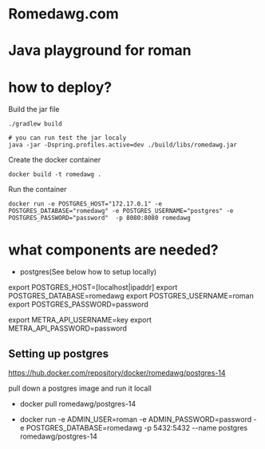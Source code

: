 # Romedawg.com

# Java playground for roman

# how to deploy?
Build the jar file
```
./gradlew build

# you can run test the jar localy
java -jar -Dspring.profiles.active=dev ./build/libs/romedawg.jar

```

Create the docker container
```
docker build -t romedawg .
```

Run the container
```
docker run -e POSTGRES_HOST="172.17.0.1" -e POSTGRES_DATABASE="romedawg" -e POSTGRES_USERNAME="postgres" -e POSTGRES_PASSWORD="password"  -p 8080:8080 romedawg

```

# what components are needed?
 - postgres(See below how to setup locally)

export POSTGRES_HOST=[localhost|ipaddr]
export POSTGRES_DATABASE=romedawg
export POSTGRES_USERNAME=roman
export POSTGRES_PASSWORD=password

export METRA_API_USERNAME=key
export METRA_API_PASSWORD=password


## Setting up postgres
https://hub.docker.com/repository/docker/romedawg/postgres-14

pull down a postgres image and run it locall
 - docker pull romedawg/postgres-14

 - docker run -e ADMIN_USER=roman -e ADMIN_PASSWORD=password -e POSTGRES_DATABASE=romedawg -p 5432:5432 --name postgres romedawg/postgres-14

